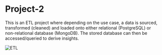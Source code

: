 # Project-2
This is an ETL project where depending on the use case, a data is sourced, transformed (cleaned) and loaded onto either relational (PostgreSQL) or non-relational database (MongoDB). The stored database can then be accessed/queried to derive insights.




![ETL](https://webassets.mongodb.com/_com_assets/cms/ETL_Visual-sa656kl6df.png)
